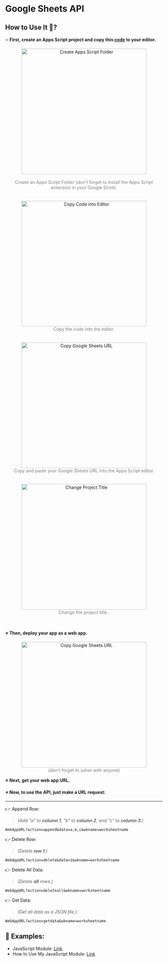 # Google Sheets API

## How to Use It 🧐?
⭐ **First, create an Apps Script project and copy this [code](https://github.com/VictorCalebeIFG/GoogleSheetsApi/blob/main/appScriptCode.gs) to your editor.**

<div align="center">
  <img src="https://github.com/VictorCalebeIFG/GoogleSheetsApi/assets/84258178/5316ac4a-228e-43b0-9830-97218de2299d" alt="Create Apps Script Folder" width="400"><br><br>
  <font color="grey">Create an Apps Script Folder (don't forget to install the Apps Script extension in your Google Drive).</font>
</div>
<br><br>
<div align="center">
  <img src="https://github.com/VictorCalebeIFG/GoogleSheetsApi/assets/84258178/773df10e-d9af-4437-bf47-c02388f0b9f6" alt="Copy Code into Editor" width="400"><br>
  <font color="grey">Copy the code into the editor.</font>
</div>
<br><br>
<div align="center">
  <img src="https://github.com/VictorCalebeIFG/GoogleSheetsApi/assets/84258178/a0ef21ad-7064-42bd-941d-ee17a141c27b" alt="Copy Google Sheets URL" width="400"><br>
  <font color="grey">Copy and paste your Google Sheets URL into the Apps Script editor.</font>
</div>
<br><br>
<div align="center">
  <img src="https://github.com/VictorCalebeIFG/GoogleSheetsApi/assets/84258178/ab9b7549-af45-48db-94a5-02428dd49204" alt="Change Project Title" width="400"><br>
  <font color="grey">Change the project title .</font>
</div>
<br><br>

**⭐ Then, deploy your app as a web app.**

<div align="center">
  <img src="https://github.com/VictorCalebeIFG/GoogleSheetsApi/assets/84258178/994ff7fb-4c55-4d17-9efc-51b359f9ede0" alt="Copy Google Sheets URL" width="400"><br>
  <font color="grey">(don't forget to saher with anyone)</font>
</div>

**⭐ Next, get your web app URL.**

**⭐ Now, to use the API, just make a URL request:**

----
   👉 Append Row:
   > _(Add "a" to **column 1**, "b" to **column 2**, and "c" to **column 3**.)_

   `WebAppURL?action=append&data=a,b,c&wkname=worksheetname`

   👉 Delete Row:
   > _(Delete **row 1**.)_

   `WebAppURL?action=delete&data=1&wkname=worksheetname`

   👉 Delete All Data:
   > _(Delete **all** rows.)_

   `WebAppURL?action=deleteall&wkname=worksheetname`

   👉 Get Data:
   > _(Get all data as a JSON file.)_

   `WebAppURL?action=getdata&wkname=worksheetname`

## 🤝 Examples:
- JavaScript Module: [Link](https://github.com/VictorCalebeIFG/GoogleSheetsApi/blob/main/googleSheetDataBase.js)
- How to Use My JavaScript Module: [Link](https://github.com/VictorCalebeIFG/GoogleSheetsApi/blob/main/databaseExample.js)
